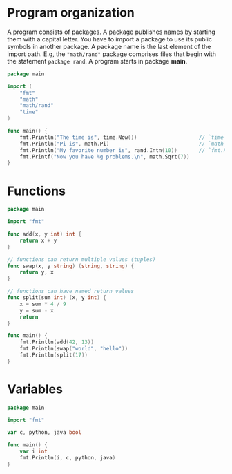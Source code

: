 # Program organization

A program consists of packages. A package publishes names by starting them with a capital letter. You have to import a package to use its public symbols in another package.
A package name is the last element of the import path. E.g, the `"math/rand"` package comprises files that begin with the statement `package rand`. A program starts in package **main**.

```go
package main

import (
    "fmt"
    "math"
    "math/rand"
    "time"
)

func main() {
    fmt.Println("The time is", time.Now())                    // `time` exports `Now()` function
    fmt.Println("Pi is", math.Pi)                             // `math` exports `Pi` constant
    fmt.Println("My favorite number is", rand.Intn(10))       // `fmt.Println` automatically adds space between arguments
    fmt.Printf("Now you have %g problems.\n", math.Sqrt(7))
}
```

# Functions

```go
package main

import "fmt"

func add(x, y int) int {
    return x + y
}

// functions can return multiple values (tuples)
func swap(x, y string) (string, string) {
    return y, x
}

// functions can have named return values
func split(sum int) (x, y int) {
    x = sum * 4 / 9
    y = sum - x
    return
}

func main() {
    fmt.Println(add(42, 13))
    fmt.Println(swap("world", "hello"))
    fmt.Println(split(17))
}
```

# Variables

```go
package main

import "fmt"

var c, python, java bool

func main() {
    var i int
    fmt.Println(i, c, python, java)
}
```
